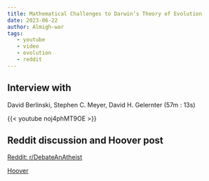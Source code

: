 ```yaml
---
title: Mathematical Challenges to Darwin’s Theory of Evolution
date: 2023-06-22
author: Almigh-war
tags:
   - youtube
   - video
   - evolution
   - reddit
---
```


## Interview with 

David Berlinski, Stephen C. Meyer, David H. Gelernter (57m : 13s)

{{< youtube noj4phMT9OE >}}

## Reddit discussion and Hoover post

[Reddit: r/DebateAnAtheist](https://www.reddit.com/r/DebateAnAtheist/comments/o9zfqx/mathematical_challenges_to_darwins_theory_of/)

[Hoover](https://www.hoover.org/research/mathematical-challenges-darwins-theory-evolution-david-berlinski-stephen-meyer-and-david)
